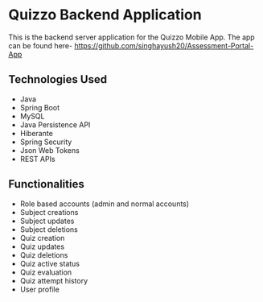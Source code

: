 # Quizzo Backend Application
This is the backend server application for the Quizzo Mobile App.
The app can be found here- https://github.com/singhayush20/Assessment-Portal-App

## Technologies Used
- Java
- Spring Boot
- MySQL
- Java Persistence API
- Hiberante
- Spring Security
- Json Web Tokens
- REST APIs

## Functionalities
- Role based accounts (admin and normal accounts)
- Subject creations
- Subject updates
- Subject deletions
- Quiz creation
- Quiz updates
- Quiz deletions
- Quiz active status
- Quiz evaluation
- Quiz attempt history
- User profile
